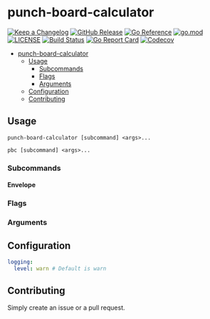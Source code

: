 # punch-board-calculator

[![Keep a Changelog](https://img.shields.io/badge/changelog-Keep%20a%20Changelog-%23E05735)](CHANGELOG.md)
[![GitHub Release](https://img.shields.io/github/v/release/asphaltbuffet/punch-board-calculator)](https://github.com/asphaltbuffet/punch-board-calculator/releases)
[![Go Reference](https://pkg.go.dev/badge/github.com/asphaltbuffet/punch-board-calculator.svg)](https://pkg.go.dev/github.com/asphaltbuffet/punch-board-calculator)
[![go.mod](https://img.shields.io/github/go-mod/go-version/asphaltbuffet/punch-board-calculator)](go.mod)
[![LICENSE](https://img.shields.io/github/license/asphaltbuffet/punch-board-calculator)](LICENSE)
[![Build Status](https://img.shields.io/github/workflow/status/asphaltbuffet/punch-board-calculator/build)](https://github.com/asphaltbuffet/punch-board-calculator/actions?query=workflow%3Abuild+branch%3Amain)
[![Go Report Card](https://goreportcard.com/badge/github.com/asphaltbuffet/punch-board-calculator)](https://goreportcard.com/report/github.com/asphaltbuffet/punch-board-calculator)
[![Codecov](https://codecov.io/gh/asphaltbuffet/punch-board-calculator/branch/main/graph/badge.svg)](https://codecov.io/gh/asphaltbuffet/punch-board-calculator)

- [punch-board-calculator](#punch-board-calculator)
  - [Usage](#usage)
    - [Subcommands](#subcommands)
    - [Flags](#flags)
    - [Arguments](#arguments)
  - [Configuration](#configuration) 
  - [Contributing](#contributing)

## Usage
```shell
punch-board-calculator [subcommand] <args>...

pbc [subcommand] <args>...
```

### Subcommands

#### Envelope

### Flags

### Arguments

## Configuration

```yaml
logging:
  level: warn # Default is warn
```

## Contributing

Simply create an issue or a pull request.
